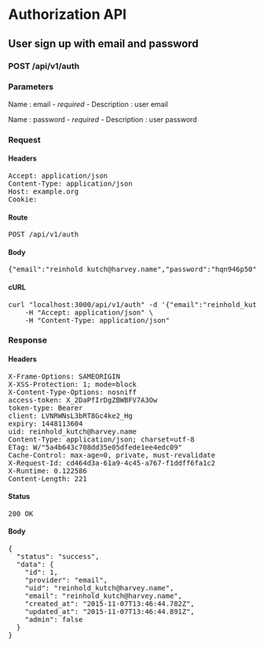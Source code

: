 # Authorization API

## User sign up with email and password

### POST /api/v1/auth

### Parameters

Name : email *- required -*
Description : user email

Name : password *- required -*
Description : user password

### Request

#### Headers

<pre>Accept: application/json
Content-Type: application/json
Host: example.org
Cookie: </pre>

#### Route

<pre>POST /api/v1/auth</pre>

#### Body

<pre>{"email":"reinhold_kutch@harvey.name","password":"hqn946p50"}</pre>

#### cURL

<pre class="request">curl &quot;localhost:3000/api/v1/auth&quot; -d &#39;{&quot;email&quot;:&quot;reinhold_kutch@harvey.name&quot;,&quot;password&quot;:&quot;hqn946p50&quot;}&#39; -X POST \
	-H &quot;Accept: application/json&quot; \
	-H &quot;Content-Type: application/json&quot;</pre>

### Response

#### Headers

<pre>X-Frame-Options: SAMEORIGIN
X-XSS-Protection: 1; mode=block
X-Content-Type-Options: nosniff
access-token: X_2DaPfIrDgZBWBFV7A3Ow
token-type: Bearer
client: LVNRWNsL3bRT8Gc4ke2_Hg
expiry: 1448113604
uid: reinhold_kutch@harvey.name
Content-Type: application/json; charset=utf-8
ETag: W/&quot;5a4b643c708dd35e05dfede1ee4edc09&quot;
Cache-Control: max-age=0, private, must-revalidate
X-Request-Id: cd464d3a-61a9-4c45-a767-f1ddff6fa1c2
X-Runtime: 0.122586
Content-Length: 221</pre>

#### Status

<pre>200 OK</pre>

#### Body

<pre>{
  "status": "success",
  "data": {
    "id": 1,
    "provider": "email",
    "uid": "reinhold_kutch@harvey.name",
    "email": "reinhold_kutch@harvey.name",
    "created_at": "2015-11-07T13:46:44.782Z",
    "updated_at": "2015-11-07T13:46:44.891Z",
    "admin": false
  }
}</pre>
